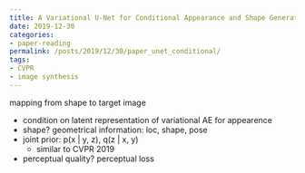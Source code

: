 ```yaml
---
title: A Variational U-Net for Conditional Appearance and Shape Generation
date: 2019-12-30
categories:
- paper-reading
permalink: /posts/2019/12/30/paper_unet_conditional/
tags:
- CVPR
- image synthesis
---
```


mapping from shape to target image
- condition on latent representation of variational AE for appearence
- shape? geometrical information: loc, shape, pose
- joint prior: p(x | y, z), q(z | x, y)
    - similar to CVPR 2019
- perceptual quality? perceptual loss
